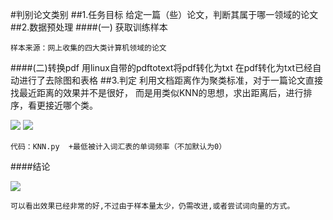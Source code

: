 #判别论文类别
##1.任务目标
	给定一篇（些）论文，判断其属于哪一领域的论文
##2.数据预处理
####(一) 获取训练样本

	样本来源：网上收集的四大类计算机领域的论文
####(二)转换pdf
	用linux自带的pdftotext将pdf转化为txt
	在pdf转化为txt已经自动进行了去除图和表格
##3.判定
	利用文档距离作为聚类标准，对于一篇论文直接找最近距离的效果并不是很好，
	而是用类似KNN的思想，求出距离后，进行排序，看更接近哪个类。

![](https://github.com/Victorianuonuo/ai-project-2016/blob/master/2014201426/pictures/%E5%9B%BE%E7%89%871.png) 
![](https://github.com/Victorianuonuo/ai-project-2016/blob/master/2014201426/pictures/%E5%9B%BE%E7%89%872.png) 

	代码：KNN.py  +最低被计入词汇表的单词频率（不加默认为0）
####结论

![](https://github.com/Victorianuonuo/ai-project-2016/blob/master/2014201426/pictures/%E5%9B%BE%E7%89%873.png) 

	可以看出效果已经非常的好,不过由于样本量太少，仍需改进,或者尝试词向量的方式。